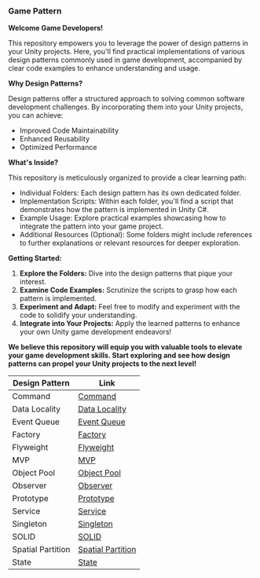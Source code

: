 ### Game Pattern

**Welcome Game Developers!**

This repository empowers you to leverage the power of design patterns in your Unity projects. Here, you'll find practical implementations of various design patterns commonly used in game development, accompanied by clear code examples to enhance understanding and usage.

**Why Design Patterns?**

Design patterns offer a structured approach to solving common software development challenges. By incorporating them into your Unity projects, you can achieve:

* Improved Code Maintainability
* Enhanced Reusability
* Optimized Performance

**What's Inside?**

This repository is meticulously organized to provide a clear learning path:

* Individual Folders: Each design pattern has its own dedicated folder.
* Implementation Scripts: Within each folder, you'll find a script that demonstrates how the pattern is implemented in Unity C#.
* Example Usage: Explore practical examples showcasing how to integrate the pattern into your game project.
* Additional Resources (Optional): Some folders might include references to further explanations or relevant resources for deeper exploration.

**Getting Started:**

1. **Explore the Folders:** Dive into the design patterns that pique your interest.
2. **Examine Code Examples:** Scrutinize the scripts to grasp how each pattern is implemented.
3. **Experiment and Adapt:**  Feel free to modify and experiment with the code to solidify your understanding.
4. **Integrate into Your Projects:**  Apply the learned patterns to enhance your own Unity game development endeavors!


**We believe this repository will equip you with valuable tools to elevate your game development skills. Start exploring and see how design patterns can propel your Unity projects to the next level!**

| Design Pattern      | Link                                     |
|---------------------|------------------------------------------|
| Command             | [Command](Command/E1)                    |
| Data Locality       | [Data Locality](DataLocality/E1)         |
| Event Queue         | [Event Queue](EventQueue/E1)             |
| Factory             | [Factory](Factory/E1)                    |
| Flyweight           | [Flyweight](FlyWieght/E1)                |
| MVP                 | [MVP](MVP/E1)                            |
| Object Pool         | [Object Pool](ObjectPool/E1)             |
| Observer            | [Observer](Observer/E1)                  |
| Prototype           | [Prototype](Prototype/E1)                |
| Service             | [Service](Service/E1)                    |
| Singleton           | [Singleton](Singleton/E1)                |
| SOLID               | [SOLID](Solid/E1)                        |
| Spatial Partition   | [Spatial Partition](SpatialPartition/E1) |
| State               | [State](State/E1)                        |


